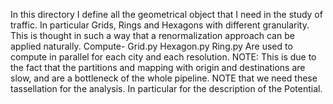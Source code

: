 In this directory I define all the geometrical object that I need in the study of traffic.
In particular Grids, Rings and Hexagons with different granularity.
This is thought in such a way that a renormalization approach can be applied naturally.
Compute-
        Grid.py
        Hexagon.py
        Ring.py
Are used to compute in parallel for each city and each resolution. 
NOTE: This is due to the fact that the partitions and mapping with origin and destinations are slow, and are a bottleneck of the whole pipeline.
NOTE that we need these tassellation for the analysis.
In particular for the description of the Potential.


